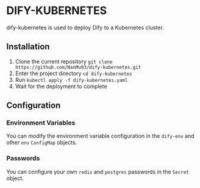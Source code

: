 # DIFY-KUBERNETES

dify-kubernetes is used to deploy Dify to a Kubernetes cluster.

## Installation

1. Clone the current repository `git clone https://github.com/NanMu93/dify-kubernetes.git`
2. Enter the project directory `cd dify-kubernetes`
3. Run `kubectl apply -f dify-kubernetes.yaml`
4. Wait for the deployment to complete

## Configuration

### Environment Variables

You can modify the environment variable configuration in the `dify-env` and other `env` `ConfigMap` objects.

### Passwords

You can configure your own `redis` and `postgres` passwords in the `Secret` object.